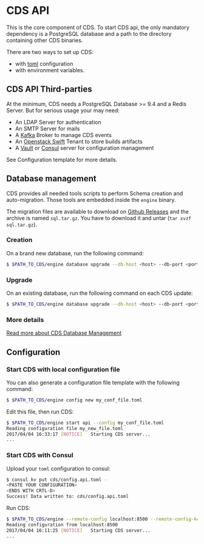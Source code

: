 # CDS API

This is the core component of CDS.
To start CDS api, the only mandatory dependency is a PostgreSQL database and a path to the directory containing other CDS binaries.

There are two ways to set up CDS:

- with [toml](https://github.com/toml-lang/toml) configuration
- with environment variables.

## CDS API Third-parties

At the minimum, CDS needs a PostgreSQL Database >= 9.4 and a Redis Server. But for serious usage your may need:

- An LDAP Server for authentication
- An SMTP Server for mails
- A [Kafka](https://kafka.apache.org/) Broker to manage CDS events
- An [Openstack Swift](https://docs.openstack.org/developer/swift/) Tenant to store builds artifacts
- A [Vault](https://www.vaultproject.io/) or [Consul](https://www.consul.io/) server for configuration management

See Configuration template for more details.

## Database management

CDS provides all needed tools scripts to perform Schema creation and auto-migration. Those tools are embedded inside the `engine` binary.

The migration files are available to download on [Github Releases](https://github.com/ovh/cds/releases) and the archive is named `sql.tar.gz`. You have to download it and untar (`tar xvzf sql.tar.gz`).

### Creation

On a brand new database, run the following command:

```bash
$ $PATH_TO_CDS/engine database upgrade --db-host <host> --db-port <port> --db-user <user> --db-password <password> --db-name <database> --migrate-dir <pathToSQLMigrationDir> --limit 0
```

### Upgrade

On an existing database, run the following command on each CDS update:

```bash
$ $PATH_TO_CDS/engine database upgrade --db-host <host> --db-port <port> --db-user <user> --db-password <password> --db-name <database> --migrate-dir <pathToSQLMigrationDir>
```

### More details

[Read more about CDS Database Management](https://github.com/ovh/cds/tree/master/engine/sql)

## Configuration
### Start CDS with local configuration file

You can also generate a configuration file template with the following command:

```bash
$ $PATH_TO_CDS/engine config new my_conf_file.toml
```

Edit this file, then run CDS:

```bash
$ $PATH_TO_CDS/engine start api --config my_conf_file.toml
Reading configuration file my_new_file.toml
2017/04/04 16:33:17 [NOTICE]   Starting CDS server...
...
```

### Start CDS with Consul

Upload your `toml` configuration to consul:

```bash
$ consul kv put cds/config.api.toml -
<PASTE YOUR CONFIGURATION>
<ENDS WITH CRTL-D>
Success! Data written to: cds/config.api.toml
```

Run CDS:

```bash
$ $PATH_TO_CDS/engine --remote-config localhost:8500 --remote-config-key cds/config.api.toml
Reading configuration from localhost:8500
2017/04/04 16:11:25 [NOTICE]   Starting CDS server...
...
```